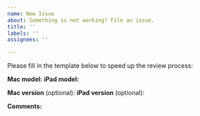 ```yaml
---
name: New Issue
about: Something is not working? File an issue.
title: ''
labels: ''
assignees: ''

---
```


Please fill in the template below to speed up the review process:

**Mac model:**
**iPad model:**

**Mac version** (optional):
**iPad version** (optional):

**Comments:**
